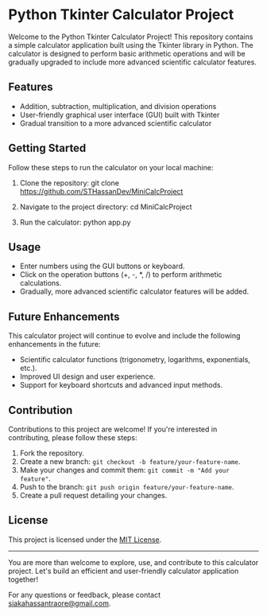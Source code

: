 # Python Tkinter Calculator Project

Welcome to the Python Tkinter Calculator Project! This repository contains a simple calculator application built using the Tkinter library in Python. The calculator is designed to perform basic arithmetic operations and will be gradually upgraded to include more advanced scientific calculator features.

## Features

- Addition, subtraction, multiplication, and division operations
- User-friendly graphical user interface (GUI) built with Tkinter
- Gradual transition to a more advanced scientific calculator

## Getting Started

Follow these steps to run the calculator on your local machine:

1. Clone the repository:
    git clone https://github.com/STHassanDev/MiniCalcProject

2. Navigate to the project directory:
    cd MiniCalcProject
    
4. Run the calculator:
    python app.py


## Usage

- Enter numbers using the GUI buttons or keyboard.
- Click on the operation buttons (+, -, *, /) to perform arithmetic calculations.
- Gradually, more advanced scientific calculator features will be added.

## Future Enhancements

This calculator project will continue to evolve and include the following enhancements in the future:

- Scientific calculator functions (trigonometry, logarithms, exponentials, etc.).
- Improved UI design and user experience.
- Support for keyboard shortcuts and advanced input methods.

## Contribution

Contributions to this project are welcome! If you're interested in contributing, please follow these steps:

1. Fork the repository.
2. Create a new branch: `git checkout -b feature/your-feature-name`.
3. Make your changes and commit them: `git commit -m "Add your feature"`.
4. Push to the branch: `git push origin feature/your-feature-name`.
5. Create a pull request detailing your changes.

## License

This project is licensed under the [MIT License](LICENSE).

---

You are more than welcome to explore, use, and contribute to this calculator project. Let's build an efficient and user-friendly calculator application together!

For any questions or feedback, please contact [siakahassantraore@gmail.com](mailto:siakahassantraore@gmail.com).
